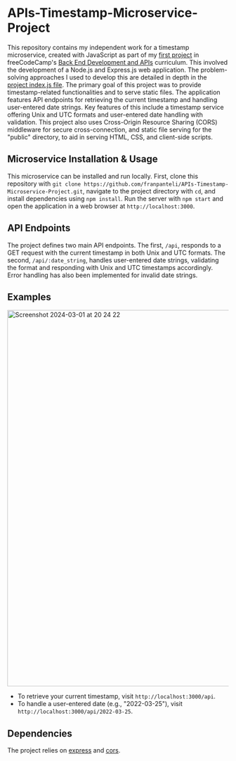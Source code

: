 # APIs-Timestamp-Microservice-Project
This repository contains my independent work for a timestamp microservice, created with JavaScript as part of my [first project](https://www.freecodecamp.org/learn/back-end-development-and-apis/back-end-development-and-apis-projects/timestamp-microservice) in freeCodeCamp's [Back End Development and APIs](https://www.freecodecamp.org/learn/back-end-development-and-apis/) curriculum. This involved the development of a Node.js and Express.js web application. The problem-solving approaches I used to develop this are detailed in depth in the [project index.js file](https://github.com/franpanteli/APIs-Timestamp-Microservice-Project/blob/main/index.js). The primary goal of this project was to provide timestamp-related functionalities and to serve static files. The application features API endpoints for retrieving the current timestamp and handling user-entered date strings. Key features of this include a timestamp service offering Unix and UTC formats and user-entered date handling with validation. This project also uses Cross-Origin Resource Sharing (CORS) middleware for secure cross-connection, and static file serving for the "public" directory, to aid in serving HTML, CSS, and client-side scripts.

## Microservice Installation & Usage

This microservice can be installed and run locally. First, clone this repository with `git clone https://github.com/franpanteli/APIs-Timestamp-Microservice-Project.git`, navigate to the project directory with `cd`, and install dependencies using `npm install`. Run the server with `npm start` and open the application in a web browser at `http://localhost:3000`.

## API Endpoints

The project defines two main API endpoints. The first, `/api`, responds to a GET request with the current timestamp in both Unix and UTC formats. The second, `/api/:date_string`, handles user-entered date strings, validating the format and responding with Unix and UTC timestamps accordingly. Error handling has also been implemented for invalid date strings.

## Examples
<img width="856" alt="Screenshot 2024-03-01 at 20 24 22" src="https://github.com/franpanteli/APIs-Timestamp-Microservice-Project/assets/131474705/29a8882b-540b-4283-8653-28113d824314">

- To retrieve your current timestamp, visit `http://localhost:3000/api`.
- To handle a user-entered date (e.g., "2022-03-25"), visit `http://localhost:3000/api/2022-03-25`.

## Dependencies

The project relies on [express](https://www.npmjs.com/package/express) and [cors](https://www.npmjs.com/package/cors).
